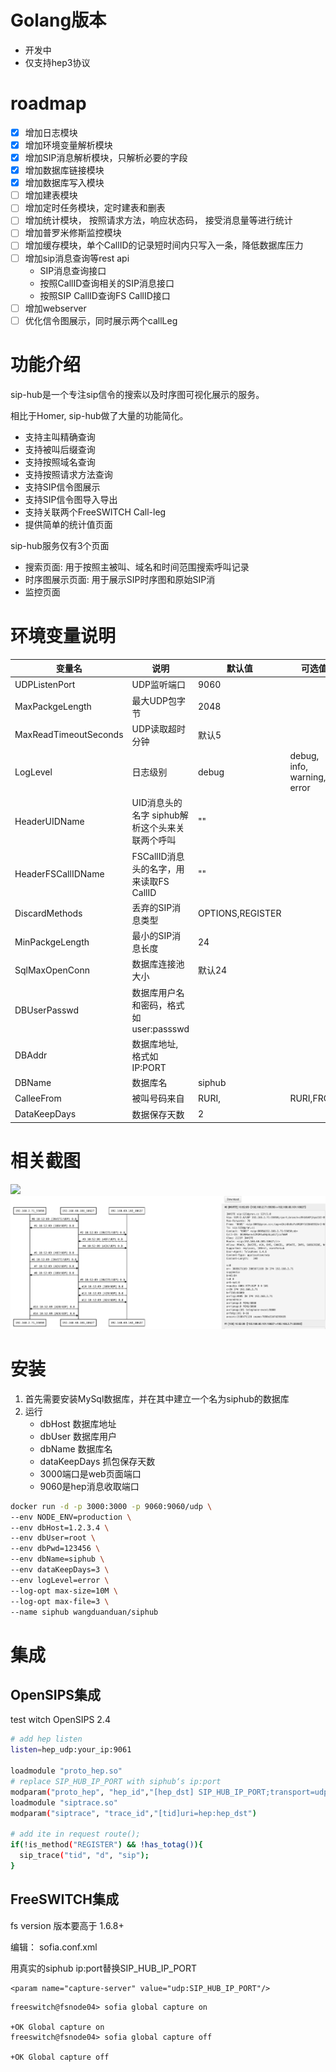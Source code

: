 # Golang版本
- 开发中 
- 仅支持hep3协议

# roadmap
- [x] 增加日志模块 
- [x] 增加环境变量解析模块 
- [x] 增加SIP消息解析模块，只解析必要的字段 
- [x] 增加数据库链接模块 
- [x] 增加数据库写入模块
- [ ] 增加建表模块 
- [ ] 增加定时任务模块，定时建表和删表
- [ ] 增加统计模块， 按照请求方法，响应状态码， 接受消息量等进行统计
- [ ] 增加普罗米修斯监控模块
- [ ] 增加缓存模块，单个CallID的记录短时间内只写入一条，降低数据库压力
- [ ] 增加sip消息查询等rest api
    - SIP消息查询接口
    - 按照CallID查询相关的SIP消息接口
    - 按照SIP CallID查询FS CallID接口
- [ ] 增加webserver
- [ ] 优化信令图展示，同时展示两个callLeg

# 功能介绍

sip-hub是一个专注sip信令的搜索以及时序图可视化展示的服务。

相比于Homer, sip-hub做了大量的功能简化。

- 支持主叫精确查询
- 支持被叫后缀查询
- 支持按照域名查询
- 支持按照请求方法查询
- 支持SIP信令图展示
- 支持SIP信令图导入导出
- 支持关联两个FreeSWITCH Call-leg 
- 提供简单的统计值页面

sip-hub服务仅有3个页面

- 搜索页面: 用于按照主被叫、域名和时间范围搜索呼叫记录
- 时序图展示页面: 用于展示SIP时序图和原始SIP消
- 监控页面

# 环境变量说明

变量名 | 说明 | 默认值 | 可选值
--- | --- | --- | ---
UDPListenPort | UDP监听端口 | 9060
MaxPackgeLength | 最大UDP包字节 | 2048
MaxReadTimeoutSeconds | UDP读取超时分钟 | 默认5
LogLevel | 日志级别 | debug | debug, info, warning, error
HeaderUIDName | UID消息头的名字 siphub解析这个头来关联两个呼叫 | "" 
HeaderFSCallIDName | FSCallID消息头的名字，用来读取FS CallID | ""
DiscardMethods | 丢弃的SIP消息类型 | OPTIONS,REGISTER |
MinPackgeLength | 最小的SIP消息长度 | 24
SqlMaxOpenConn | 数据库连接池大小 | 默认24
DBUserPasswd | 数据库用户名和密码，格式如user:passswd |
DBAddr | 数据库地址, 格式如IP:PORT | 
DBName |  数据库名 | siphub
CalleeFrom | 被叫号码来自 | RURI, | RURI,FROM
DataKeepDays | 数据保存天数 | 2 

# 相关截图

![](./docs/search.jpg)
![](./docs/sips.jpg)


# 安装

1. 首先需要安装MySql数据库，并在其中建立一个名为siphub的数据库
2. 运行
	- dbHost 数据库地址
	- dbUser 数据库用户
	- dbName 数据库名
	- dataKeepDays 抓包保存天数
	- 3000端口是web页面端口
	- 9060是hep消息收取端口

```bash
docker run -d -p 3000:3000 -p 9060:9060/udp \
--env NODE_ENV=production \
--env dbHost=1.2.3.4 \
--env dbUser=root \
--env dbPwd=123456 \
--env dbName=siphub \
--env dataKeepDays=3 \
--env logLevel=error \
--log-opt max-size=10M \
--log-opt max-file=3 \
--name siphub wangduanduan/siphub
```

# 集成

## OpenSIPS集成
test witch OpenSIPS 2.4

```bash
# add hep listen
listen=hep_udp:your_ip:9061

loadmodule "proto_hep.so"
# replace SIP_HUB_IP_PORT with siphub‘s ip:port
modparam("proto_hep", "hep_id","[hep_dst] SIP_HUB_IP_PORT;transport=udp;version=3") 
loadmodule "siptrace.so"
modparam("siptrace", "trace_id","[tid]uri=hep:hep_dst")

# add ite in request route();
if(!is_method("REGISTER") && !has_totag()){
  sip_trace("tid", "d", "sip");
}
```

## FreeSWITCH集成
fs version 版本要高于 1.6.8+ 

编辑： sofia.conf.xml

用真实的siphub ip:port替换SIP_HUB_IP_PORT

```
<param name="capture-server" value="udp:SIP_HUB_IP_PORT"/>
```

```
freeswitch@fsnode04> sofia global capture on
 
+OK Global capture on
freeswitch@fsnode04> sofia global capture off
 
+OK Global capture off
```
